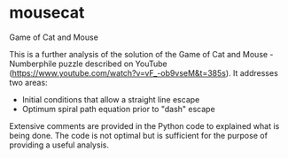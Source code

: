 # mousecat
Game of Cat and Mouse

This is a further analysis of the solution of the Game of Cat and Mouse - Numberphile puzzle described on YouTube (https://www.youtube.com/watch?v=vF_-ob9vseM&t=385s). It addresses two areas:

- Initial conditions that allow a straight line escape
- Optimum spiral path equation prior to "dash" escape

Extensive comments are provided in the Python code to explained what is being done. The code is not optimal but is sufficient for the purpose of providing a useful analysis.
